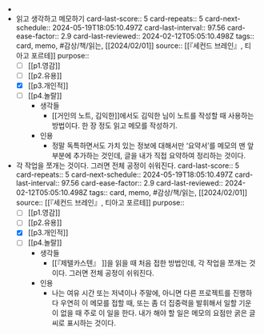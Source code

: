 -
- 읽고 생각하고 메모하기
  card-last-score:: 5
  card-repeats:: 5
  card-next-schedule:: 2024-05-19T18:05:10.497Z
  card-last-interval:: 97.56
  card-ease-factor:: 2.9
  card-last-reviewed:: 2024-02-12T05:05:10.498Z
  tags:: card, memo, #감상/책/읽는, [[2024/02/01]] 
  source:: [[『세컨드 브레인』, 티아고 포르테]] 
  purpose:: 
  * [ ] [[p1.영감]] 
  * [ ] [[p2.유용]]
  * [X] [[p3.개인적]]
  * [ ] [[p4.놀랄]]
	- 생각들
		- [[거인의 노트, 김익한]]에서도 김익한 님이 노트를 작성할 때 사용하는 방법이다. 한 장 정도 읽고 메모를 작성하기.
	- 인용
		- 정말 독특하면서도 가치 있는 정보에 대해서만 ‘요약서’를 메모의 맨 앞부분에 추가하는 것인데, 글을 내가 직접 요약하여 정리하는 것이다.
- 각 작업을 쪼개는 것이다. 그러면 전체 공정이 쉬워진다.
  card-last-score:: 5
  card-repeats:: 5
  card-next-schedule:: 2024-05-19T18:05:10.497Z
  card-last-interval:: 97.56
  card-ease-factor:: 2.9
  card-last-reviewed:: 2024-02-12T05:05:10.498Z
  tags:: card, memo, #감상/책/읽는, [[2024/02/01]] 
  source:: [[『세컨드 브레인』, 티아고 포르테]] 
  purpose:: 
  * [ ] [[p1.영감]] 
  * [ ] [[p2.유용]]
  * [X] [[p3.개인적]]
  * [ ] [[p4.놀랄]]
	- 생각들
		- [[『제텔카스텐』 ]]을 읽을 때 처음 접한 방법인데, 각 작업을 쪼개는 것이다. 그러면 전체 공정이 쉬워진다.
	- 인용
		- 나는 여유 시간 또는 저녁이나 주말에, 아니면 다른 프로젝트를 진행하다 우연히 이 메모를 접할 때, 또는 좀 더 집중력을 발휘해서 일할 기운이 없을 때 주로 이 일을 한다. 내가 해야 할 일은 메모의 요점만 굵은 글씨로 표시하는 것이다.